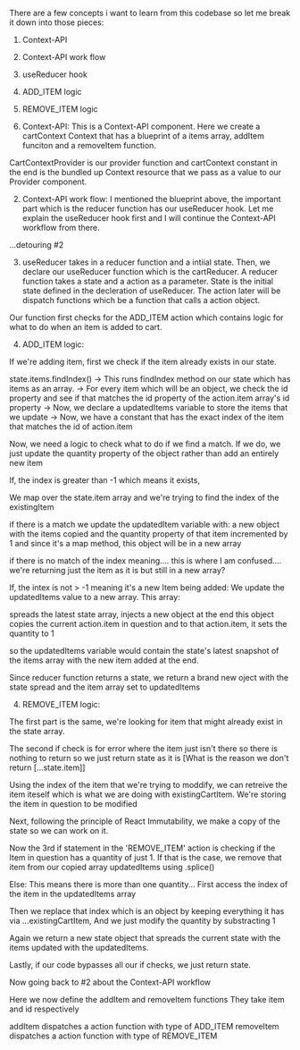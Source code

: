 There are a few concepts i want to learn from this codebase so let me break it down into those pieces:

1. Context-API 
2. Context-API work flow
3. useReducer hook 
4. ADD_ITEM logic 
5. REMOVE_ITEM logic 

1. Context-API:
This is a Context-API component. Here we create a cartContext Context that has a blueprint of a items array, addItem funciton and a removeItem function.

CartContextProvider is our provider function and cartContext constant in the end is the bundled up Context resource that we pass as a value to our Provider component. 

2. Context-API work flow: 
I mentioned the blueprint above, the important part which is the reducer function has our useReducer hook.
Let me explain the useReducer hook first and I will continue the Context-API workflow from there.

...detouring #2 

3. useReducer takes in a reducer function and a intiial state. Then, we declare our useReducer function which is the cartReducer. A reducer function takes a state and a action as a parameter. State is the initial state defined in the decleration of useReducer. The action later will be dispatch functions which be a function that calls a action object. 

Our function first checks for the ADD_ITEM action which contains logic for what to do when an item is added to cart. 

4. ADD_ITEM logic:

If we're adding item, first we check if the item already exists in our state. 

state.items.findIndex()
-> This runs findIndex method on our state which has items as an array. 
-> For every item which will be an object, we check the id property and see if that matches the id property of the action.item array's id property 
-> Now, we declare a updatedItems variable to store the items that we update 
-> Now, we have a constant that has the exact index of the item that matches the id of action.item 

Now, we need a logic to check what to do if we find a match. If we do, we just update the quantity property of the object rather than add an entirely new item 

If, the index is greater than -1 which means it exists, 

We map over the state.item array and we're trying to find the index of the existingItem

if there is a match we update the updatedItem variable with:
a new object with the items copied and 
the quantity property of that item incremented by 1 
and since it's a map method, this object will be in a new array

if there is no match of the index meaning....
this is where I am confused....
we're returning just the item as it is but still in a new array? 

If, the intex is not > -1 meaning it's a new Item being added:
We update the updatedItems value to a new array. 
This array: 

spreads the latest state array,
injects a new object at the end
this object copies the current action.item in question 
and to that action.item, it sets the quantity to 1

so the updatedItems variable would contain the state's latest snapshot of the items array with the new item added at the end. 

Since reducer function returns a state, we return a brand new oject with the state spread and the item array set to updatedItems

4. REMOVE_ITEM logic:

The first part is the same, we're looking for item that might already exist in the state array. 

The second if check is for error where the item just isn't there so there is nothing to return so we just return state as it is
[What is the reason we don't return [...state.item]]

Using the index of the item that we're trying to moddify, we can retreive the item iteself which is what we are doing with existingCartItem. We're storing the item in question to be modified 

Next, following the principle of React Immutability, we make a copy of the state so we can work on it. 

Now the 3rd if statement in the 'REMOVE_ITEM' action is checking if the Item in question has a quantity of just 1. If that is the case, we remove that item from our copied array updatedItems using .splice()

Else:
This means there is more than one quantity...
First access the index of the item in the updatedItems array 

Then we replace that index which is an object by keeping everything it has via ...existingCartItem, 
And we just modify the quantity by substracting 1

Again we return a new state object that spreads the current state with the items updated with the updatedItems. 

Lastly, if our code bypasses all our if checks, we just return state. 

Now going back to #2 about the Context-API workflow 

Here we now define the addItem and removeItem functions 
They take item and id respectively 

addItem dispatches a action function with type of ADD_ITEM 
removeItem dispatches a action function with type of REMOVE_ITEM



